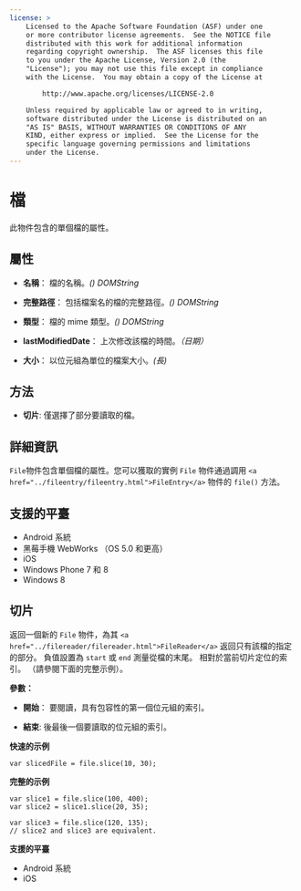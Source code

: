 ```yaml
---
license: >
    Licensed to the Apache Software Foundation (ASF) under one
    or more contributor license agreements.  See the NOTICE file
    distributed with this work for additional information
    regarding copyright ownership.  The ASF licenses this file
    to you under the Apache License, Version 2.0 (the
    "License"); you may not use this file except in compliance
    with the License.  You may obtain a copy of the License at

        http://www.apache.org/licenses/LICENSE-2.0

    Unless required by applicable law or agreed to in writing,
    software distributed under the License is distributed on an
    "AS IS" BASIS, WITHOUT WARRANTIES OR CONDITIONS OF ANY
    KIND, either express or implied.  See the License for the
    specific language governing permissions and limitations
    under the License.
---
```


# 檔

此物件包含的單個檔的屬性。

## 屬性

*   **名稱**： 檔的名稱。*() DOMString*

*   **完整路徑**： 包括檔案名的檔的完整路徑。*() DOMString*

*   **類型**： 檔的 mime 類型。*() DOMString*

*   **lastModifiedDate**： 上次修改該檔的時間。*（日期）*

*   **大小**： 以位元組為單位的檔案大小。*(長)*

## 方法

*   **切片**: 僅選擇了部分要讀取的檔。

## 詳細資訊

`File`物件包含單個檔的屬性。您可以獲取的實例 `File` 物件通過調用 `<a href="../fileentry/fileentry.html">FileEntry</a>` 物件的 `file()` 方法。

## 支援的平臺

*   Android 系統
*   黑莓手機 WebWorks （OS 5.0 和更高）
*   iOS
*   Windows Phone 7 和 8
*   Windows 8

## 切片

返回一個新的 `File` 物件，為其 `<a href="../filereader/filereader.html">FileReader</a>` 返回只有該檔的指定的部分。 負值設置為 `start` 或 `end` 測量從檔的末尾。 相對於當前切片定位的索引。 （請參閱下面的完整示例）。

**參數：**

*   **開始**： 要閱讀，具有包容性的第一個位元組的索引。

*   **結束**: 後最後一個要讀取的位元組的索引。

**快速的示例**

    var slicedFile = file.slice(10, 30);
    

**完整的示例**

    var slice1 = file.slice(100, 400);
    var slice2 = slice1.slice(20, 35);
    
    var slice3 = file.slice(120, 135);
    // slice2 and slice3 are equivalent.
    

**支援的平臺**

*   Android 系統
*   iOS